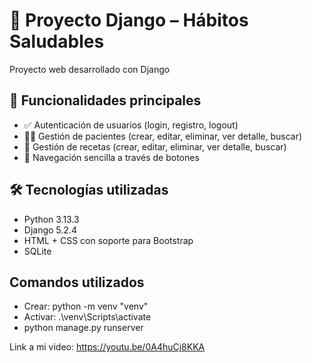 # 🌿 Proyecto Django – Hábitos Saludables

Proyecto web desarrollado con Django

## 🧩 Funcionalidades principales

- ✅ Autenticación de usuarios (login, registro, logout)
- 🧑‍⚕️ Gestión de pacientes (crear, editar, eliminar, ver detalle, buscar)
- 🥗 Gestión de recetas (crear, editar, eliminar, ver detalle, buscar)
- 📁 Navegación sencilla a través de botones

## 🛠️ Tecnologías utilizadas

- Python 3.13.3
- Django 5.2.4
- HTML + CSS con soporte para Bootstrap
- SQLite


## Comandos utilizados
- Crear: python -m venv "venv"
- Activar: .\venv\Scripts\activate
- python manage.py runserver


Link a mi video: https://youtu.be/0A4huCj8KKA